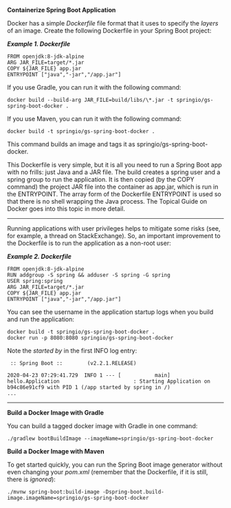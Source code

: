 **Containerize Spring Boot Application**

Docker has a simple *Dockerfile* file format that it uses to specify the *layers* of an image. Create the following Dockerfile in your Spring Boot project:

***Example 1. Dockerfile***

    FROM openjdk:8-jdk-alpine
    ARG JAR_FILE=target/*.jar
    COPY ${JAR_FILE} app.jar
    ENTRYPOINT ["java","-jar","/app.jar"]

If you use Gradle, you can run it with the following command:

    docker build --build-arg JAR_FILE=build/libs/\*.jar -t springio/gs-spring-boot-docker .

If you use Maven, you can run it with the following command:

    docker build -t springio/gs-spring-boot-docker .

This command builds an image and tags it as springio/gs-spring-boot-docker.

This Dockerfile is very simple, but it is all you need to run a Spring Boot app with no frills: just Java and a JAR file. The build creates a spring user and a spring group to run the application. It is then copied (by the COPY command) the project JAR file into the container as app.jar, which is run in the ENTRYPOINT. The array form of the Dockerfile ENTRYPOINT is used so that there is no shell wrapping the Java process. The Topical Guide on Docker goes into this topic in more detail.

--------------------------
Running applications with user privileges helps to mitigate some risks (see, for example, a thread on StackExchange). So, an important improvement to the Dockerfile is to run the application as a non-root user:

***Example 2. Dockerfile***

    FROM openjdk:8-jdk-alpine
    RUN addgroup -S spring && adduser -S spring -G spring
    USER spring:spring
    ARG JAR_FILE=target/*.jar
    COPY ${JAR_FILE} app.jar
    ENTRYPOINT ["java","-jar","/app.jar"]

You can see the username in the application startup logs when you build and run the application:

    docker build -t springio/gs-spring-boot-docker .
    docker run -p 8080:8080 springio/gs-spring-boot-docker

Note the *started by* in the first INFO log entry:

     :: Spring Boot ::        (v2.2.1.RELEASE)
    
    2020-04-23 07:29:41.729  INFO 1 --- [           main] hello.Application                        : Starting Application on b94c86e91cf9 with PID 1 (/app started by spring in /)
    ...

-----
**Build a Docker Image with Gradle**

You can build a tagged docker image with Gradle in one command:

    ./gradlew bootBuildImage --imageName=springio/gs-spring-boot-docker

**Build a Docker Image with Maven**

To get started quickly, you can run the Spring Boot image generator without even changing your *pom.xml* (remember that the Dockerfile, if it is still, there is *ignored*):

    ./mvnw spring-boot:build-image -Dspring-boot.build-image.imageName=springio/gs-spring-boot-docker
